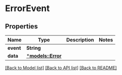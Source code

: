 # ErrorEvent

## Properties
Name | Type | Description | Notes
------------ | ------------- | ------------- | -------------
**event** | **String** |  | 
**data** | [***models::Error**](Error.md) |  | 

[[Back to Model list]](../README.md#documentation-for-models) [[Back to API list]](../README.md#documentation-for-api-endpoints) [[Back to README]](../README.md)


